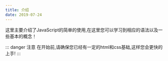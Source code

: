 ```yaml
---
title: 介绍
date: 2019-07-24
---
```

这里主要介绍了JavaScript的简单的使用,在这里您可以学习到相应的语法以及一些基本的概念！

::: danger 注意
在开始前,请确保您已经有一定的html和css基础,这样您会更快的上手!
:::